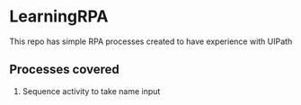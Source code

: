 # LearningRPA
This repo has simple RPA processes created to have experience with UIPath

## Processes covered
1. Sequence activity to take name input
